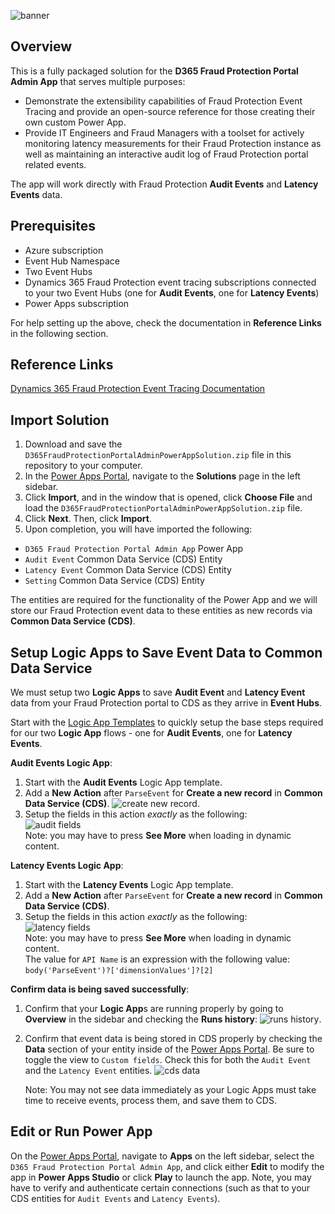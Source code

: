 ![banner](https://i.ibb.co/QQCVq4m/banner.png)

## Overview

This is a fully packaged solution for the **D365 Fraud Protection Portal Admin App** that serves multiple purposes:

- Demonstrate the extensibility capabilities of Fraud Protection Event Tracing and provide an open-source reference for those creating their own custom Power App.
- Provide IT Engineers and Fraud Managers with a toolset for actively monitoring latency measurements for their Fraud Protection instance as well as maintaining an interactive audit log of Fraud Protection portal related events.

The app will work directly with Fraud Protection **Audit Events** and **Latency Events** data.

## Prerequisites

- Azure subscription
- Event Hub Namespace
- Two Event Hubs
- Dynamics 365 Fraud Protection event tracing subscriptions connected to your two Event Hubs (one for **Audit Events**, one for **Latency Events**)
- Power Apps subscription

For help setting up the above, check the documentation in **Reference Links** in the following section.

## Reference Links

[Dynamics 365 Fraud Protection Event Tracing Documentation](https://docs.microsoft.com/en-us/dynamics365/fraud-protection/event-tracing)

## Import Solution

1. Download and save the `D365FraudProtectionPortalAdminPowerAppSolution.zip` file in this repository to your computer.
2. In the [Power Apps Portal](https://make.preview.powerapps.com/), navigate to the **Solutions** page in the left sidebar.
3. Click **Import**, and in the window that is opened, click **Choose File** and load the `D365FraudProtectionPortalAdminPowerAppSolution.zip` file.
4. Click **Next**. Then, click **Import**.
5. Upon completion, you will have imported the following:

- `D365 Fraud Protection Portal Admin App` Power App
- `Audit Event` Common Data Service (CDS) Entity
- `Latency Event` Common Data Service (CDS) Entity
- `Setting` Common Data Service (CDS) Entity

The entities are required for the functionality of the Power App and we will store our Fraud Protection event data to these entities as new records via **Common Data Service (CDS)**.

## Setup Logic Apps to Save Event Data to Common Data Service

We must setup two **Logic Apps** to save **Audit Event** and **Latency Event** data from your Fraud Protection portal to CDS as they arrive in **Event Hubs**.

Start with the [Logic App Templates](https://github.com/microsoft/Dynamics-365-Fraud-Protection-Samples/tree/master/logic%20app%20templates) to quickly setup the base steps required for our two **Logic App** flows - one for **Audit Events**, one for **Latency Events**.

**Audit Events Logic App**:

1. Start with the **Audit Events** Logic App template.
2. Add a **New Action** after `ParseEvent` for **Create a new record** in **Common Data Service (CDS)**.
   ![create new record](https://i.ibb.co/dmsDcdB/Clean-Shot-2020-08-24-at-11-30-14.png).
3. Setup the fields in this action _exactly_ as the following:  
   ![audit fields](https://i.ibb.co/Y3Tv06W/Clean-Shot-2020-08-24-at-11-30-35.png)  
   Note: you may have to press **See More** when loading in dynamic content.

**Latency Events Logic App**:

1. Start with the **Latency Events** Logic App template.
2. Add a **New Action** after `ParseEvent` for **Create a new record** in **Common Data Service (CDS)**.
3. Setup the fields in this action _exactly_ as the following:  
    ![latency fields](https://i.ibb.co/dD09WWT/Clean-Shot-2020-08-24-at-11-42-43.png)  
   Note: you may have to press **See More** when loading in dynamic content.  
   The value for `API Name` is an expression with the following value: `body('ParseEvent')?['dimensionValues']?[2]`

**Confirm data is being saved successfully**:

1. Confirm that your **Logic App**s are running properly by going to **Overview** in the sidebar and checking the **Runs history**:
   ![runs history](https://i.ibb.co/zF0Hrns/Clean-Shot-2020-08-19-at-11-03-43.png).
2. Confirm that event data is being stored in CDS properly by checking the **Data** section of your entity inside of the [Power Apps Portal](https://make.preview.powerapps.com/). Be sure to toggle the view to `Custom fields`. Check this for both the `Audit Event` and the `Latency Event` entities.
   ![cds data](https://i.ibb.co/ZxdhMRT/Clean-Shot-2020-08-19-at-11-06-19.png)

   Note: You may not see data immediately as your Logic Apps must take time to receive events, process them, and save them to CDS.

## Edit or Run Power App

On the [Power Apps Portal](https://make.preview.powerapps.com/), navigate to **Apps** on the left sidebar, select the `D365 Fraud Protection Portal Admin App`, and click either **Edit** to modify the app in **Power Apps Studio** or click **Play** to launch the app. Note, you may have to verify and authenticate certain connections (such as that to your CDS entities for `Audit Events` and `Latency Events`).

